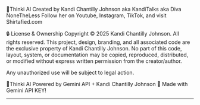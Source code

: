  🧠Thinki AI Created by Kandi Chantilly Johnson aka KandiTalks aka Diva NoneTheLess
Follow her on Youtube, Instagram, TikTok, and visit Shirtafied.com

🔒 License & Ownership Copyright © 2025 Kandi Chantilly Johnson. All rights reserved. This project, design, branding, and all associated code are the exclusive property of Kandi Chantilly Johnson. No part of this code, layout, system, or documentation may be copied, reproduced, distributed, or modified without express written permission from the creator/author.

Any unauthorized use will be subject to legal action.

🧠Thinki AI Powered by Gemini API + Kandi Chantilly Johnson 💖 
Made with Gemini API KEY!

---

